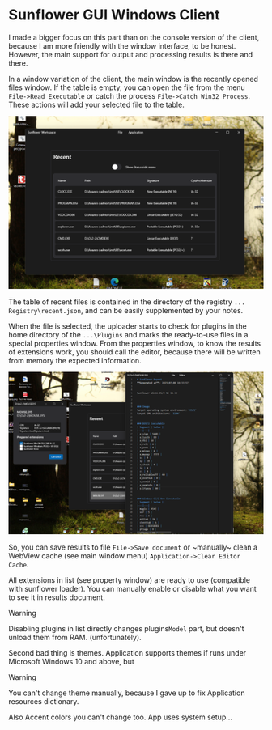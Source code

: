 # Sunflower GUI Windows Client
I made a bigger focus on this part than on the console version of the client, because I am more friendly with the window interface, to be honest. However, the main support for output and processing results is there and there.

In a window variation of the client, the main window is the recently opened files window. If the table is empty, you can open the file from the menu `File->Read Executable` or catch the process `File->Catch Win32 Process`. These actions will add your selected file to the table.

<img src="assets/mainwnd.png">

The table of recent files is contained in the directory of the registry  `... Registry\recent.json`, and can be easily supplemented by your notes.

When the file is selected, the uploader starts to check for plugins in the home directory of the `...\Plugins` and marks the ready-to-use files in a special properties window.
From the properties window, to know the results of extensions work, you should call the editor, because there will be written from memory the expected information. 

<img src="assets/mdbook.png">

So, you can save results to file `File->Save document` or ~manually~ clean a WebView cache (see main window menu) `Application->Clear Editor Cache`.

All extensions in list (see property window) are ready to use (compatible with sunflower loader). You can manually enable or disable what you want to see it in results document.

> [!WARNING]
> Disabling plugins in list directly changes plugins`Model` part,  but doesn't unload them from RAM. (unfortunately).

Second bad thing is themes. Application supports themes if runs under Microsoft Windows 10 and above, but

> [!WARNING]
> You can't change theme manually, because I gave up to fix Application resources dictionary.

Also Accent colors you can't change too. App uses system setup...

